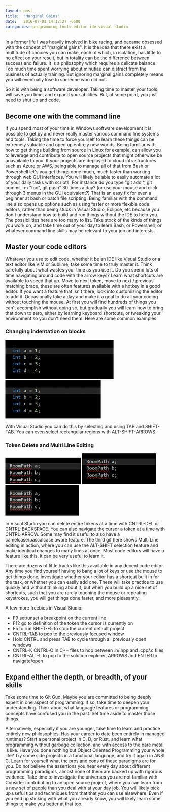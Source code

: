 ```yaml
---
layout: post
title:  "Marginal Gains"
date:   2016-07-01 14:17:27 -0500
categories: programming tools editor ide visual studio
---
```

In a former life I was heavily involved in bike racing, and became obsessed with the concept of "marginal gains". It is the idea that there exist a multitude of choices you can make, 
each of which, in isolation, has little to no effect on your result, but in totality can be the difference between success and failure.  It is a philosophy which requires a delicate balance.
Too much time spent worrying about minutiae can distract from the business of actually training. But ignoring marginal gains completely means you will eventually lose to someone
who did not.

So it is with being a software developer. Taking time to master your tools will save you time, and expand your abilities. But, at some point, you just need to shut up and code.

## Become one with the command line

If you spend most of your time in Windows software development it is possible to get by and never really master various command line systems and tools.  Taking the time to force yourself to
learn these things can be extremely valuable and open up entirely new worlds.  Being familiar with how to get things building from source in Linux for example, can allow you to
leverage and contribute to open source projects that might otherwise be unavailable to you.  If your projects are deployed to cloud infrastructures such as Azure or AWS, being 
able to manage all of that from Bash or Powershell let's you get things done much, much faster than working through web GUI interfaces.  You will likely be able to easily automate a lot
of your daily tasks with scripts.  For instance do you type "git add *, git commit -m "foo", git push" 30 times a day? (or use your mouse and click through 3 menus in the GUI equivalent?) 
That is an easy fix for even a beginner at bash or batch file scripting.
Being familiar with the command line also opens up options such as using faster or more flexible code editors, rather than being stuck in Visual Studio, Eclipse, etc because you
don't understand how to build and run things without the IDE to help you. The possibilities here are too many to list.  Take stock of the kinds of things you work on, and take time out 
of your day to learn Bash, or Powershell, or whatever command line skills may be relevant to your job and interests.  

## Master your code editors

Whatever you use to edit code, whether it be an IDE like Visual Studio or a text editor like VIM or Sublime, take some time to truly master it.  Think carefully about what wastes your
time as you use it.  Do you spend lots of time navigating around code with the arrow keys?  Learn what shortcuts are available to speed that up.  Move to next token, move to next / previous
matching brace, these are often features available with a hotkey in a good editor.  If you want a feature that isn't there, look into customizing the editor to add it. Occasionally take a day 
and make it a goal to do all your coding without touching the mouse.  At first you will find hundreds of things you can't accomplish without doing so, but gradually you will learn how to
bring that down to zero, either by learning keyboard shortcuts, or tweaking your environment so you don't need them. Here are some common examples:

### Changing indentation on blocks
![tab-1](/images/tab-1.gif "Tab Slow") ![tab-2](/images/tab-2.gif "Tab Fast")

With Visual Studio you can do this by selecting and using TAB and SHIFT-TAB. You can even select rectangular regions with ALT-SHIFT-ARROWS.
 
### Token Delete and Multi Line Editing
![token-1](/images/token-1.gif "Token Slow") ![token-2](/images/token-2.gif "Token Faster") ![token-3](/images/token-3.gif "Token Fastest")

In Visual Studio you can delete entire tokens at a time with CNTRL-DEL or CNTRL-BACKSPACE. You can also navigate the cursor a token at a time with CNTRL-ARROW. Some may find it useful to also
have a camelcase/pascalcase aware feature.  The third gif here shows Multi Line editing in action, where you can use the ALT-SHIFT selection feature and make identical changes to 
many lines at once. Most code editors will have a feature like this, it can be very useful to learn it.

There are dozens of little tracks like this available in any decent code editor. Any time you find yourself having to bang a lot of keys or use the mouse to get things done, investigate whether
your editor has a shortcut built in for the task, or whether you can easily add one. These will take practice to use quickly and without thinking about it, but when you build up a nice set 
of shortcuts, such that you are rarely touching the mouse or repeating keystrokes, you will get things done faster, and more pleasantly.
 
A few more freebies in Visual Studio:

* F9 set/unset a breakpoint on the current line
* F12 go to definition of the token the cursor is currently on
* F5 to run  SHIFT-F5 to stop the current default project
* CNTRL-TAB to pop to the previously focused window
* Hold CNTRL and press TAB to cycle through all previously open windows
* CNTRL-K CNTRL-O in C++ files to hop between .h/.hpp and .cpp/.c files
* CNTRL-ALT-L to pop to the solution explorer, ARROWS and ENTER to navigate/open


## Expand either the depth, or breadth, of your skills

Take some time to Git Gud.  Maybe you are committed to being deeply expert in one aspect of programming. If so, take time to deepen your understanding.  Think about what language features or 
programming concepts have confused you in the past.  Set time aside to master those things. 

Alternatively, especially if you are younger, take time to learn and practice entirely new philosophies.  Has your career to date been entirely in managed runtimes? Start a personal project in C,
D, or Rust, and learn what programming without garbage collection, and with access to the bare metal is like.  Have you done nothing but Object Oriented Programming your whole life? 
Try some side projects in a functional language, and try it again in ANSI C.  Learn for yourself what the pros and cons of these paradigms are for you.  Do not believe the assertions you
hear every day about different programming paradigms, almost none of them are backed up with rigorous evidence.  Take time to investigate 
the universes you are not familiar with. Consider contributing to an open source project, where you can learn from a new set of people than you deal with at your day job.  You will likely
pick up useful tips and techniques from that that you can use elsewhere. Even if you end up sticking with what you already know, you will likely learn some things to make you better at that too.




